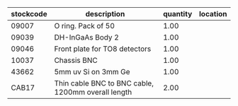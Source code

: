 |stockcode|description|quantity|location|
|---------|-----------|--------|--------|
|09007|O ring.  Pack of 50|1.00||
|09039|DH-InGaAs Body 2|1.00||
|09046|Front plate for TO8 detectors|1.00| |
|10037|Chassis BNC|1.00||
|43662|5mm uv Si on 3mm Ge|1.00||
|CAB17|Thin cable BNC to BNC cable, 1200mm overall length|2.00||
